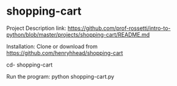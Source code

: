 # shopping-cart

Project Description link: https://github.com/prof-rossetti/intro-to-python/blob/master/projects/shopping-cart/README.md

Installation: Clone or download from https://github.com/henryhhead/shopping-cart

cd- shopping-cart

Run the program: python shopping-cart.py

